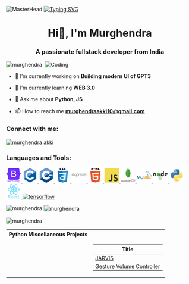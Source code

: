 ![MasterHead](https://raw.githubusercontent.com/sagar-viradiya/sagar-viradiya/master/resources/banner.png)
<a href="https://github.com/Murghendra">
    <img src="https://readme-typing-svg.demolab.com?font=Georgia&size=18&duration=2000&pause=100&multiline=true&width=500&height=80&lines=Murghendra+Akki;Computer+Science+Student+%7C;Web+Developer+%7C+Blender+3D+%7C+UI+/+UX+Designer+%7C" alt="Typing SVG" />
</a>
<h1 align="center">Hi👋, I'm Murghendra</h1>
<h3 align="center">A passionate fullstack developer from India</h3>
<img align="right" alt="Coding" width="400" src="https://cdn.dribbble.com/users/1292677/screenshots/6139167/avento.gif">

<p align="left"> <img src="https://komarev.com/ghpvc/?username=murghendra&label=Profile%20views&color=0e75b6&style=flat" alt="murghendra" /> </p>

- 🔭 I’m currently working on **Building modern UI of GPT3**

- 🌱 I’m currently learning **WEB 3.0**

- 💬 Ask me about **Python, JS**

- 📫 How to reach me **murghendraakki10@gmail.com**


<h3 align="left">Connect with me:</h3>
<p align="left">
<a href="https://www.linkedin.com/in/murghendra-akki-8667a6273/" target="blank"><img align="center" src="https://raw.githubusercontent.com/rahuldkjain/github-profile-readme-generator/master/src/images/icons/Social/linked-in-alt.svg" alt="murghendra akki" height="30" width="40" /></a>
</p>

<h3 align="left">Languages and Tools:</h3>
<p align="left"> <a href="https://getbootstrap.com" target="_blank" rel="noreferrer"> <img src="https://raw.githubusercontent.com/devicons/devicon/master/icons/bootstrap/bootstrap-plain-wordmark.svg" alt="bootstrap" width="40" height="40"/> </a> <a href="https://www.cprogramming.com/" target="_blank" rel="noreferrer"> <img src="https://raw.githubusercontent.com/devicons/devicon/master/icons/c/c-original.svg" alt="c" width="40" height="40"/> </a> <a href="https://www.w3schools.com/cpp/" target="_blank" rel="noreferrer"> <img src="https://raw.githubusercontent.com/devicons/devicon/master/icons/cplusplus/cplusplus-original.svg" alt="cplusplus" width="40" height="40"/> </a> <a href="https://www.w3schools.com/css/" target="_blank" rel="noreferrer"> <img src="https://raw.githubusercontent.com/devicons/devicon/master/icons/css3/css3-original-wordmark.svg" alt="css3" width="40" height="40"/> </a> <a href="https://expressjs.com" target="_blank" rel="noreferrer"> <img src="https://raw.githubusercontent.com/devicons/devicon/master/icons/express/express-original-wordmark.svg" alt="express" width="40" height="40"/> </a> <a href="https://www.w3.org/html/" target="_blank" rel="noreferrer"> <img src="https://raw.githubusercontent.com/devicons/devicon/master/icons/html5/html5-original-wordmark.svg" alt="html5" width="40" height="40"/> </a> <a href="https://developer.mozilla.org/en-US/docs/Web/JavaScript" target="_blank" rel="noreferrer"> <img src="https://raw.githubusercontent.com/devicons/devicon/master/icons/javascript/javascript-original.svg" alt="javascript" width="40" height="40"/> </a> <a href="https://www.mongodb.com/" target="_blank" rel="noreferrer"> <img src="https://raw.githubusercontent.com/devicons/devicon/master/icons/mongodb/mongodb-original-wordmark.svg" alt="mongodb" width="40" height="40"/> </a> <a href="https://www.mysql.com/" target="_blank" rel="noreferrer"> <img src="https://raw.githubusercontent.com/devicons/devicon/master/icons/mysql/mysql-original-wordmark.svg" alt="mysql" width="40" height="40"/> </a> <a href="https://nodejs.org" target="_blank" rel="noreferrer"> <img src="https://raw.githubusercontent.com/devicons/devicon/master/icons/nodejs/nodejs-original-wordmark.svg" alt="nodejs" width="40" height="40"/> </a> <a href="https://www.python.org" target="_blank" rel="noreferrer"> <img src="https://raw.githubusercontent.com/devicons/devicon/master/icons/python/python-original.svg" alt="python" width="40" height="40"/> </a> <a href="https://reactjs.org/" target="_blank" rel="noreferrer"> <img src="https://raw.githubusercontent.com/devicons/devicon/master/icons/react/react-original-wordmark.svg" alt="react" width="40" height="40"/> </a> <a href="https://www.tensorflow.org" target="_blank" rel="noreferrer"> <img src="https://www.vectorlogo.zone/logos/tensorflow/tensorflow-icon.svg" alt="tensorflow" width="40" height="40"/> </a> </p>

<p><img align="left" src="https://github-readme-stats.vercel.app/api/top-langs?username=murghendra&show_icons=true&locale=en&layout=compact" alt="murghendra" /></p>

<p>&nbsp;<img align="center" src="https://github-readme-stats.vercel.app/api?username=murghendra&show_icons=true&locale=en" alt="murghendra" /></p>

<p><img align="center" src="https://github-readme-streak-stats.herokuapp.com/?user=murghendra&" alt="murghendra" /></p>

<table>
<tr><th>Python Miscellaneous Projects </th></tr>
<tr><td>

</td><td>

|Title |
|--|
| [JARVIS](https://github.com/Murghendra/JARVIS) | <br> 
| [Gesture Volume Controller](https://github.com/Murghendra/Finger_volume_Tracker) | <br>
</td></tr> </table>
